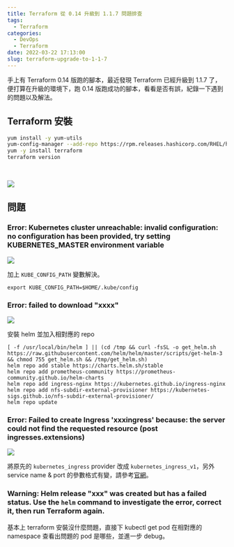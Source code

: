 ```yaml
---
title: Terraform 從 0.14 升級到 1.1.7 問題排查
tags:
  - Terraform
categories:
  - DevOps
  - Terraform
date: 2022-03-22 17:13:00
slug: terraform-upgrade-to-1-1-7
---
```

手上有 Terraform 0.14 版跑的腳本，最近發現 Terraform 已經升級到 1.1.7 了，便打算在升級的環境下，跑 0.14 版跑成功的腳本，看看是否有誤，紀錄一下遇到的問題以及解法。

<!--more-->

## Terraform 安裝
```bash
yum install -y yum-utils
yum-config-manager --add-repo https://rpm.releases.hashicorp.com/RHEL/hashicorp.repo
yum -y install terraform
terraform version
```

</br>

![](https://imgur.com/c2TMsrQ.png)

## 問題

### Error: Kubernetes cluster unreachable: invalid configuration: no configuration has been provided, try setting KUBERNETES_MASTER environment variable

![](https://imgur.com/WdJIg75.png)

加上 `KUBE_CONFIG_PATH`  變數解決。
```
export KUBE_CONFIG_PATH=$HOME/.kube/config
```

### Error: failed to download "xxxx"

![](https://imgur.com/NC8nl7w.png)

安裝 helm 並加入相對應的 repo
```bash=
[ -f /usr/local/bin/helm ] || (cd /tmp && curl -fsSL -o get_helm.sh https://raw.githubusercontent.com/helm/helm/master/scripts/get-helm-3 && chmod 755 get_helm.sh && /tmp/get_helm.sh)
helm repo add stable https://charts.helm.sh/stable
helm repo add prometheus-community https://prometheus-community.github.io/helm-charts
helm repo add ingress-nginx https://kubernetes.github.io/ingress-nginx
helm repo add nfs-subdir-external-provisioner https://kubernetes-sigs.github.io/nfs-subdir-external-provisioner/
helm repo update
```

### Error: Failed to create Ingress 'xxxingress' because: the server could not find the requested resource (post ingresses.extensions)

![](https://imgur.com/slalKPW.png)

將原先的 `kubernetes_ingress` provider 改成 `kubernetes_ingress_v1`，另外 service name & port 的參數格式有變，請參考[官網](https://registry.terraform.io/providers/hashicorp/kubernetes/latest/docs/resources/ingress_v1)。

### Warning: Helm release "xxx" was created but has a failed status. Use the `helm` command to investigate the error, correct it, then run Terraform again.
基本上 terraform 安裝沒什麼問題，直接下 kubectl get pod 在相對應的 namespace 查看出問題的 pod 是哪些，並進一步 debug。